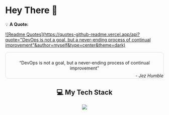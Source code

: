 # Hey There 👋

💡 **A Quote:**

[![Readme Quotes](https://quotes-github-readme.vercel.app/api?quote="DevOps is not a goal, but a never-ending process of continual improvement"&author=myself&type=center&theme=dark)](https://github.com/piyushsuthar/github-readme-quotes)

<div align="center">

<div style="border: 1px solid #ddd; border-radius: 10px; padding: 10px; position: relative;">

 “DevOps is not a goal, but a never-ending process of continual improvement”

<div style="position: absolute; bottom: 0; right: 0;"><em>- Jez Humble</em></div>

</div>


<div align="center">
  
## 💻 My Tech Stack

</div>

<p align="center">
  <a href="https://skillicons.dev">
    <img src="https://skillicons.dev/icons?i=aws,gcp,azure,git,github,kubernetes,docker,grafana,jenkins,linux,py,terraform,ansible&perline=5" />
  </a>
</p>

<!--
**Rajkamal-07/Rajkamal-07** is a ✨ _special_ ✨ repository because its `README.md` (this file) appears on your GitHub profile.

Here are some ideas to get you started:

- 🔭 I’m currently working on ...
- 🌱 I’m currently learning ...
- 👯 I’m looking to collaborate on ...
- 🤔 I’m looking for help with ...
- 💬 Ask me about ...
- 📫 How to reach me: ...
- 😄 Pronouns: ...
- ⚡ Fun fact: ...
-->


